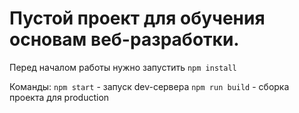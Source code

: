 # Пустой проект для обучения основам веб-разработки.

Перед началом работы нужно запустить 
`npm install`

Команды:
`npm start` - запуск dev-сервера
`npm run build` - сборка проекта для production
